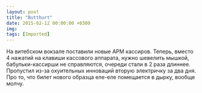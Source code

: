```yaml
---
layout: post
title: "Butthurt"
date: 2015-02-12 00:00:00 +0300
img: 
tags: [Imported]
---
```


На витебском вокзале поставили новые АРМ кассиров. Теперь, вместо 4 нажатий на клавиши кассового аппарата, нужно шевелить мышкой, бабульки-кассирши не справляются, очереди стали в 2 раза длиннее. Пропустил из-за охуительных инноваций вторую электричку за два дня. Про то, что билет нового образца еле-еле помещается в дырку, вообще молчу.